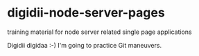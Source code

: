 # digidii-node-server-pages
training material for node server related single page applications

Digidii digidaa :-)
I'm going to practice Git maneuvers.
